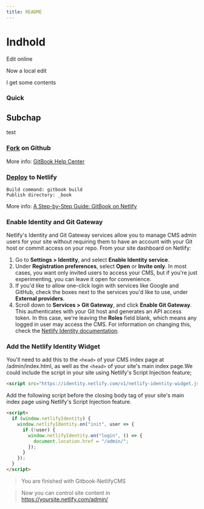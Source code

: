 ```yaml
---
title: README
---
```

# Indhold

Edit online

Now a local edit

I get some contents

### Quick 

## Subchap

test 

### [Fork](https://github.com/DemoMacro/Gitbook-NetlifyCMS/fork) on Github

More info: [GitBook Help Center](https://help.gitbook.com/)

### [Deploy](https://app.netlify.com/start/deploy?repository=https://github.com/DemoMacro/Gitbook-NetlifyCMS) to Netlify

```
Build command: gitbook build
Publish directory: _book
```
More info: [A Step-by-Step Guide: GitBook on Netlify](https://www.netlify.com/blog/2015/12/08/a-step-by-step-guide-gitbook-on-netlify/)

### Enable Identity and Git Gateway

Netlify's Identity and Git Gateway services allow you to manage CMS admin users for your site without requiring them to have an account with your Git host or commit access on your repo. From your site dashboard on Netlify:

1. Go to **Settings > Identity**, and select **Enable Identity service**.
2. Under **Registration preferences**, select **Open** or **Invite only**. In most cases, you want only invited users to access your CMS, but if you're just experimenting, you can leave it open for convenience.
3. If you'd like to allow one-click login with services like Google and GitHub, check the boxes next to the services you'd like to use, under **External providers**.
4. Scroll down to **Services > Git Gateway**, and click **Enable Git Gateway**. This authenticates with your Git host and generates an API access token. In this case, we're leaving the **Roles** field blank, which means any logged in user may access the CMS. For information on changing this, check the [Netlify Identity documentation](https://www.netlify.com/docs/identity/).

### Add the Netlify Identity Widget

You'll need to add this to the ```<head>``` of your CMS index page at /admin/index.html, as well as the ```<head>``` of your site's main index page.We could include the script in your site using Netlify's Script Injection feature;

```html
<script src="https://identity.netlify.com/v1/netlify-identity-widget.js"></script>
```
 Add the following script before the closing body tag of your site's main index page using Netlify's Script Injection feature.

```html
<script>
  if (window.netlifyIdentity) {
    window.netlifyIdentity.on("init", user => {
      if (!user) {
        window.netlifyIdentity.on("login", () => {
          document.location.href = "/admin/";
        });
      }
    });
  }
</script>
```

> You are finished with Gitbook-NetlifyCMS

> Now you can control site content in https://yoursite.netlify.com/admin/
